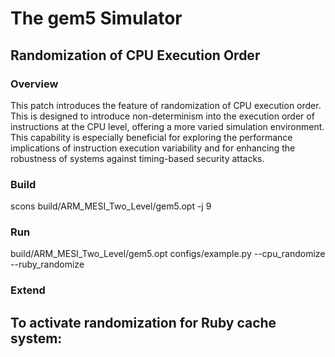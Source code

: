 # The gem5 Simulator

## Randomization of CPU Execution Order

### Overview

This patch introduces the feature of randomization of CPU execution order. This is designed to introduce non-determinism into the execution order of instructions at the CPU level, offering a more varied simulation environment. This capability is especially beneficial for exploring the performance implications of instruction execution variability and for enhancing the robustness of systems against timing-based security attacks.

### Build
scons build/ARM_MESI_Two_Level/gem5.opt -j 9

### Run

build/ARM_MESI_Two_Level/gem5.opt configs/example.py --cpu_randomize --ruby_randomize

### Extend

## To activate randomization for Ruby cache system:

